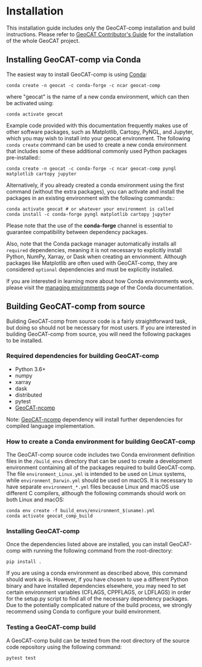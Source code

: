# Installation

This installation guide includes only the GeoCAT-comp installation and build instructions. Please refer to [GeoCAT Contributor's Guide](https://geocat.ucar.edu/pages/contributing.html) for the installation of the whole GeoCAT project.
  

## Installing GeoCAT-comp via Conda

The easiest way to install GeoCAT-comp is using
[Conda](http://conda.pydata.org/docs/):

    conda create -n geocat -c conda-forge -c ncar geocat-comp

where "geocat" is the name of a new conda environment, which can then be
activated using:

    conda activate geocat

Example code provided with this documentation frequently makes use of other
software packages, such as Matplotlib, Cartopy, PyNGL, and Jupyter, which you
may wish to install into your geocat environment.  The following `conda create`
command can be used to create a new conda environment that includes some of
these additional commonly used Python packages pre-installed::

    conda create -n geocat -c conda-forge -c ncar geocat-comp pyngl matplotlib cartopy jupyter

Alternatively, if you already created a conda environment using the first
command (without the extra packages), you can activate and install the packages
in an existing environment with the following commands::

    conda activate geocat # or whatever your environment is called
    conda install -c conda-forge pyngl matplotlib cartopy jupyter

Please note that the use of the **conda-forge** channel is essential to guarantee
compatibility between dependency packages.

Also, note that the Conda package manager automatically installs all `required`
dependencies, meaning it is not necessary to explicitly install Python, NumPy,
Xarray, or Dask when creating an envionment.  Although packages like Matplotlib
are often used with GeoCAT-comp, they are considered `optional` dependencies and
must be explicitly installed.

If you are interested in learning more about how Conda environments work, please
visit the [managing environments](https://docs.conda.io/projects/conda/en/latest/user-guide/tasks/manage-environments.html) 
page of the Conda documentation.


## Building GeoCAT-comp from source

Building GeoCAT-comp from source code is a fairly straightforward task, but
doing so should not be necessary for most users. If you are interested in
building GeoCAT-comp from source, you will need the following packages to be
installed.

### Required dependencies for building GeoCAT-comp

- Python 3.6+
- numpy
- xarray
- dask
- distributed
- pytest
- [GeoCAT-ncomp](http://github.com/NCAR/geocat-ncomp/)
    
Note: [GeoCAT-ncomp](http://github.com/NCAR/geocat-ncomp/) dependency will install further dependencies for compiled language implementation.

### How to create a Conda environment for building GeoCAT-comp

The GeoCAT-comp source code includes two Conda environment definition files in
the `/build_envs` directory that can be used to create a development environment
containing all of the packages required to build GeoCAT-comp.  The file
`environment_Linux.yml` is intended to be used on Linux systems, while
`environment_Darwin.yml` should be used on macOS.  It is necessary to have
separate `environment_*.yml` files because Linux and macOS use different C
compilers, although the following commands should work on both Linux and macOS:

    conda env create -f build_envs/environment_$(uname).yml
    conda activate geocat_comp_build


### Installing GeoCAT-comp
 
Once the dependencies listed above are installed, you can install GeoCAT-comp
with running the following command from the root-directory:

    pip install .

If you are using a conda environment as described above, this command should
work as-is. However, if you have chosen to use a different Python binary and
have installed dependencies elsewhere, you may need to set certain environment
variables (CFLAGS, CPPFLAGS, or LDFLAGS) in order for the setup.py script to
find all of the necessary dependency packages.  Due to the potentially
complicated nature of the build process, we strongly recommend using Conda to
configure your build environment.


### Testing a GeoCAT-comp build

A GeoCAT-comp build can be tested from the root directory of the source code
repository using the following command:

    pytest test
